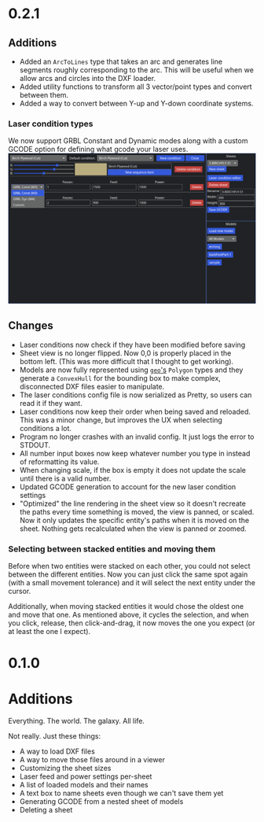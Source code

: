 # 0.2.1
## Additions
- Added an `ArcToLines` type that takes an arc and generates line segments roughly corresponding to
    the arc. This will be useful when we allow arcs and circles into the DXF loader.
- Added utility functions to transform all 3 vector/point types and convert between them.
- Added a way to convert between Y-up and Y-down coordinate systems.

### Laser condition types
We now support GRBL Constant and Dynamic modes along with a custom GCODE option for defining what
gcode your laser uses.
![Laser condition list](laser_condition_list.png)

## Changes
- Laser conditions now check if they have been modified before saving
- Sheet view is no longer flipped. Now 0,0 is properly placed in the bottom left.
    (This was more difficult that I thought to get working).
- Models are now fully represented using [`geo`'s](https://crates.io/crates/geo) `Polygon` types and
    they generate a `ConvexHull` for the bounding box to make complex, disconnected DXF files easier
    to manipulate.
- The laser conditions config file is now serialized as Pretty, so users can read it if they want.
- Laser conditions now keep their order when being saved and reloaded. This was a minor change, but
    improves the UX when selecting conditions a lot.
- Program no longer crashes with an invalid config. It just logs the error to STDOUT.
- All number input boxes now keep whatever number you type in instead of reformatting its value.
- When changing scale, if the box is empty it does not update the scale until there is a valid
    number.
- Updated GCODE generation to account for the new laser condition settings
- "Optimized" the line rendering in the sheet view so it doesn't recreate the paths every time
    something is moved, the view is panned, or scaled. Now it only updates the specific entity's
    paths when it is moved on the sheet. Nothing gets recalculated when the view is panned or
    zoomed.

### Selecting between stacked entities and moving them
Before when two entities were stacked on each other, you could not select between the different
entities. Now you can just click the same spot again (with a small movement tolerance) and it will
select the next entity under the cursor.

Additionally, when moving stacked entities it would chose the oldest one and move that one. As
mentioned above, it cycles the selection, and when you click, release, then click-and-drag, it now moves
the one you expect (or at least the one I expect).


# 0.1.0
# Additions
Everything. The world. The galaxy. All life.

Not really. Just these things:
- A way to load DXF files
- A way to move those files around in a viewer
- Customizing the sheet sizes
- Laser feed and power settings per-sheet
- A list of loaded models and their names
- A text box to name sheets even though we can't save them yet
- Generating GCODE from a nested sheet of models
- Deleting a sheet

